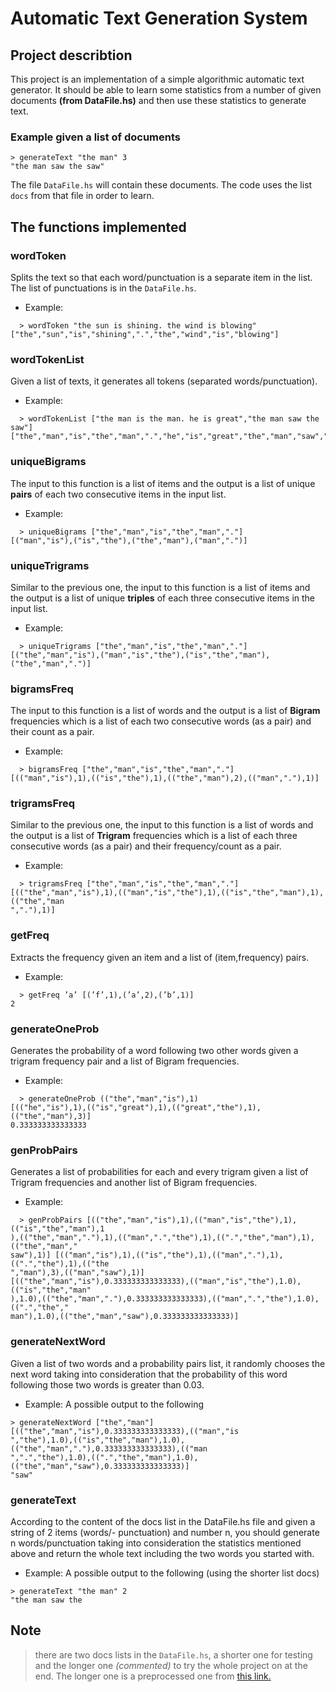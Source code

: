 # Automatic Text Generation System

## Project describtion
This project is an implementation of a simple algorithmic automatic text generator. It should be able to learn some statistics from a number of given documents **(from DataFile.hs)** and then use these statistics to generate text.
### Example given a list of documents
```
> generateText "the man" 3
"the man saw the saw"
```
The file `DataFile.hs` will contain these documents. The code uses the list `docs` from that file in
order to learn.

## The functions implemented

### wordToken
Splits the text so that each word/punctuation is a separate item in the list. The list of
punctuations is in the `DataFile.hs`.
- Example:
```
  > wordToken "the sun is shining. the wind is blowing"
["the","sun","is","shining",".","the","wind","is","blowing"]
```

### wordTokenList
Given a list of texts, it generates all tokens (separated words/punctuation).
- Example:
```
  > wordTokenList ["the man is the man. he is great","the man saw the saw"]
["the","man","is","the","man",".","he","is","great","the","man","saw","the","saw"]
```

### uniqueBigrams
The input to this function is a list of items and the output is a list of unique **pairs** of each two
consecutive items in the input list.
- Example:
```
  > uniqueBigrams ["the","man","is","the","man","."]
[("man","is"),("is","the"),("the","man"),("man",".")]
```

### uniqueTrigrams
Similar to the previous one, the input to this function is a list of items and the output is a list of unique **triples** of each three
consecutive items in the input list.
- Example:
```
  > uniqueTrigrams ["the","man","is","the","man","."]
[("the","man","is"),("man","is","the"),("is","the","man"),("the","man",".")]
```

### bigramsFreq
The input to this function is a list of words and the output is a list of **Bigram** frequencies which is
a list of each two consecutive words (as a pair) and their count as a pair.
- Example:
```
  > bigramsFreq ["the","man","is","the","man","."]
[(("man","is"),1),(("is","the"),1),(("the","man"),2),(("man","."),1)]
```

### trigramsFreq
Similar to the previous one, the input to this function is a list of words and the output is a list of **Trigram** frequencies which is
a list of each three consecutive words (as a pair) and their frequency/count as a pair.
- Example:
```
  > trigramsFreq ["the","man","is","the","man","."]
[(("the","man","is"),1),(("man","is","the"),1),(("is","the","man"),1),(("the","man
","."),1)]
```

### getFreq
Extracts the frequency given an item and a list of (item,frequency) pairs.
- Example:
```
  > getFreq ’a’ [(’f’,1),(’a’,2),(’b’,1)]
2
```

### generateOneProb
Generates the probability of a word following two other words given a trigram frequency pair and
a list of Bigram frequencies.
- Example:
```
  > generateOneProb (("the","man","is"),1)
[(("he","is"),1),(("is","great"),1),(("great","the"),1),(("the","man"),3)]
0.333333333333333
```

### genProbPairs
Generates a list of probabilities for each and every trigram given a list of Trigram frequencies and
another list of Bigram frequencies.
- Example:
```
  > genProbPairs [(("the","man","is"),1),(("man","is","the"),1),(("is","the","man"),1
),(("the","man","."),1),(("man",".","the"),1),((".","the","man"),1),(("the","man","
saw"),1)] [(("man","is"),1),(("is","the"),1),(("man","."),1),((".","the"),1),(("the
","man"),3),(("man","saw"),1)]
[(("the","man","is"),0.333333333333333),(("man","is","the"),1.0),(("is","the","man"
),1.0),(("the","man","."),0.333333333333333),(("man",".","the"),1.0),((".","the","
man"),1.0),(("the","man","saw"),0.333333333333333)]
```

### generateNextWord
Given a list of two words and a probability pairs list, it randomly chooses the next word taking into
consideration that the probability of this word following those two words is greater than 0.03.
- Example: A possible output to the following
```
> generateNextWord ["the","man"][(("the","man","is"),0.333333333333333),(("man","is
","the"),1.0),(("is","the","man"),1.0),(("the","man","."),0.333333333333333),(("man
",".","the"),1.0),((".","the","man"),1.0),(("the","man","saw"),0.333333333333333)]
"saw"
```

### generateText
According to the content of the docs list in the DataFile.hs file and given a string of 2 items (words/-
punctuation) and number n, you should generate n words/punctuation taking into consideration
the statistics mentioned above and return the whole text including the two words you started with.
- Example: A possible output to the following (using the shorter list docs)
```
> generateText "the man" 2
"the man saw the
```

## Note
> there are two docs lists in the `DataFile.hs`, a shorter one for testing and the longer
one *(commented)* to try the whole project on at the end. The longer one is a preprocessed one from [this link.](https://simple.wikipedia.org/)


